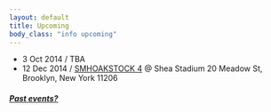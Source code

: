 ```yaml
---
layout: default
title: Upcoming 
body_class: "info upcoming"
---
```

<ul class="classed root">

  <li class="music"> 3 Oct 2014 / TBA</li>
  <!-- <li class="music">26 Oct 2014 / TBA</li> -->
  <li class="music">12 Dec 2014 / <a href="https://www.facebook.com/events/1517035161853918">SMHOAKSTOCK 4</a> @ Shea Stadium  20 Meadow St, Brooklyn, New York 11206</li>

</ul>

<h5><a href="chronology.html">Past events?</a></h5>
